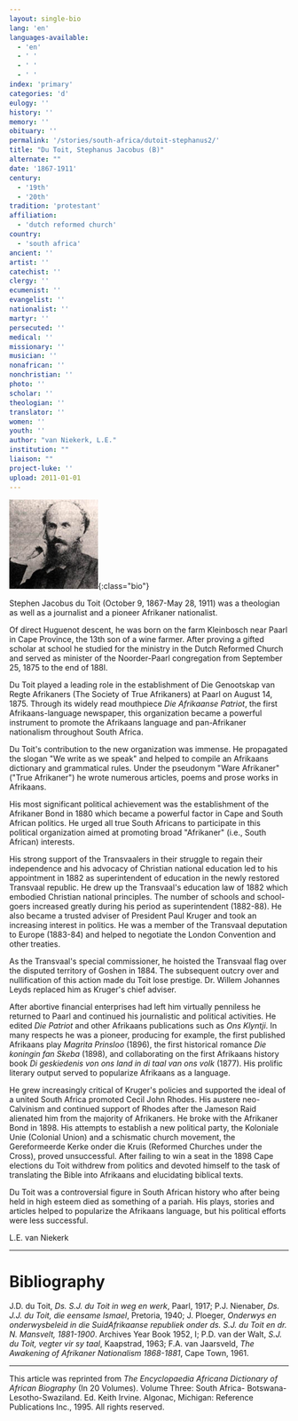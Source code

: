 ```yaml
---
layout: single-bio
lang: 'en'
languages-available:
  - 'en'
  - ' '
  - ' '
  - ' '
index: 'primary'
categories: 'd'
eulogy: ''
history: ''
memory: ''
obituary: ''
permalink: '/stories/south-africa/dutoit-stephanus2/'
title: "Du Toit, Stephanus Jacobus (B)"
alternate: ""
date: '1867-1911'
century:
  - '19th'
  - '20th'
tradition: 'protestant'
affiliation:
  - 'dutch reformed church'
country:
  - 'south africa'
ancient: ''
artist: ''
catechist: ''
clergy: ''
ecumenist: ''
evangelist: ''
nationalist: ''
martyr: ''
persecuted: ''
medical: ''
missionary: ''
musician: ''
nonafrican: ''
nonchristian: ''
photo: ''
scholar: ''
theologian: ''
translator: ''
women: ''
youth: ''
author: "van Niekerk, L.E."
institution: ""
liaison: ""
project-luke: ''
upload: 2011-01-01
---
```


![Stephanus du Toit](/images/bio-pics/southafrica/du-toit-stephanus/du_toit_stephanus.jpg){:class="bio"}

Stephen Jacobus du Toit (October 9, 1867-May 28, 1911) was a theologian as well as a journalist and a pioneer Afrikaner nationalist.

Of direct Huguenot descent, he was born on the farm Kleinbosch near Paarl in Cape Province, the 13th son of a wine farmer. After proving a gifted scholar at school he studied for the ministry in the Dutch Reformed Church and served as minister of the Noorder-Paarl congregation from September 25, 1875 to the end of 188l.

Du Toit played a leading role in the establishment of Die Genootskap van Regte Afrikaners (The Society of True Afrikaners) at Paarl on August 14, 1875. Through its widely read mouthpiece *Die Afrikaanse Patriot*, the first Afrikaans-language newspaper, this organization became a powerful instrument to promote the Afrikaans language and pan-Afrikaner nationalism throughout South Africa.

Du Toit's contribution to the new organization was immense. He propagated the slogan "We write as we speak" and helped to compile an Afrikaans dictionary and grammatical rules. Under the pseudonym "Ware Afrikaner" ("True Afrikaner") he wrote numerous articles, poems and prose works in Afrikaans.

His most significant political achievement was the establishment of the Afrikaner Bond in 1880 which became a powerful factor in Cape and South African politics. He urged all true South Africans to participate in this political organization aimed at promoting broad "Afrikaner" (i.e., South African) interests.

His strong support of the Transvaalers in their struggle to regain their independence and his advocacy of Christian national education led to his appointment in 1882 as superintendent of education in the newly restored Transvaal republic. He drew up the Transvaal's education law of 1882 which embodied Christian national principles. The number of schools and school-goers increased greatly during his period as superintendent (1882-88). He also became a trusted adviser of President Paul Kruger and took an increasing interest in politics. He was a member of the Transvaal deputation to Europe (1883-84) and helped to negotiate the London Convention and other treaties.

As the Transvaal's special commissioner, he hoisted the Transvaal flag over the disputed territory of Goshen in 1884. The subsequent outcry over and nullification of this action made du Toit lose prestige. Dr. Willem Johannes Leyds replaced him as Kruger's chief adviser.

After abortive financial enterprises had left him virtually penniless he returned to Paarl and continued his journalistic and political activities. He edited *Die Patriot* and other Afrikaans publications such as *Ons Klyntji*. In many respects he was a pioneer, producing for example, the first published Afrikaans play *Magrita Prinsloo* (1896), the first historical romance *Die koningin fan Skeba* (1898), and collaborating on the first Afrikaans history book *Di geskiedenis von ons land in di taal van ons volk* (1877). His prolific literary output served to popularize Afrikaans as a language.

He grew increasingly critical of Kruger's policies and supported the ideal of a united South Africa promoted Cecil John Rhodes. His austere neo-Calvinism and continued support of Rhodes after the Jameson Raid alienated him from the majority of Afrikaners. He broke with the Afrikaner Bond in 1898. His attempts to establish a new political party, the Koloniale Unie (Colonial Union) and a schismatic church movement, the Gereformeerde Kerke onder die Kruis (Reformed Churches under the Cross), proved unsuccessful. After failing to win a seat in the 1898 Cape elections du Toit withdrew from politics and devoted himself to the task of translating the Bible into Afrikaans and elucidating biblical texts.

Du Toit was a controversial figure in South African history who after being held in high esteem died as something of a pariah. His plays, stories and articles helped to popularize the Afrikaans language, but his political efforts were less successful.

L.E. van Niekerk

---

# Bibliography

J.D. du Toit, *Ds. S.J. du Toit in weg en werk*, Paarl, 1917; P.J. Nienaber, *Ds. J.J. du Toit, die eensame Ismael*, Pretoria, 1940; J. Ploeger, *Onderwys en onderwysbeleid in die SuidAfrikaanse republiek onder ds. S.J. du Toit en dr. N. Mansvelt, 1881-1900*. Archives Year Book 1952, I; P.D. van der Walt, *S.J. du Toit, vegter vir sy taal*, Kaapstrad, 1963; F.A. van Jaarsveld, *The Awakening of Afrikaner Nationalism 1868-1881*, Cape Town, 1961.

---

This article was reprinted from *The Encyclopaedia Africana Dictionary of African Biography* (In 20 Volumes). Volume Three: South Africa- Botswana-Lesotho-Swaziland. Ed. Keith Irvine. Algonac, Michigan: Reference Publications Inc., 1995.  All rights reserved.
